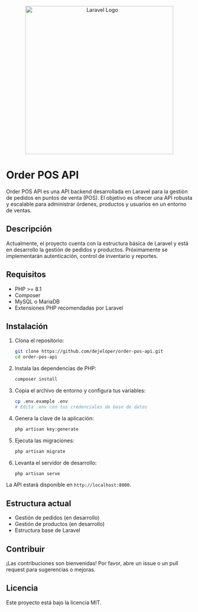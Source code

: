 <p align="center"><a href="https://laravel.com" target="_blank"><img src="https://raw.githubusercontent.com/laravel/art/master/logo-lockup/5%20SVG/2%20CMYK/1%20Full%20Color/laravel-logolockup-cmyk-red.svg" width="400" alt="Laravel Logo"></a></p>

# Order POS API

Order POS API es una API backend desarrollada en Laravel para la gestión de pedidos en puntos de venta (POS). El objetivo es ofrecer una API robusta y escalable para administrar órdenes, productos y usuarios en un entorno de ventas.

## Descripción

Actualmente, el proyecto cuenta con la estructura básica de Laravel y está en desarrollo la gestión de pedidos y productos. Próximamente se implementarán autenticación, control de inventario y reportes.

## Requisitos

-   PHP >= 8.1
-   Composer
-   MySQL o MariaDB
-   Extensiones PHP recomendadas por Laravel

## Instalación

1. Clona el repositorio:

    ```bash
    git clone https://github.com/dejeloper/order-pos-api.git
    cd order-pos-api
    ```

2. Instala las dependencias de PHP:

    ```bash
    composer install
    ```

3. Copia el archivo de entorno y configura tus variables:

    ```bash
    cp .env.example .env
    # Edita .env con tus credenciales de base de datos
    ```

4. Genera la clave de la aplicación:

    ```bash
    php artisan key:generate
    ```

5. Ejecuta las migraciones:

    ```bash
    php artisan migrate
    ```

6. Levanta el servidor de desarrollo:
    ```bash
    php artisan serve
    ```

La API estará disponible en `http://localhost:8000`.

## Estructura actual

-   Gestión de pedidos (en desarrollo)
-   Gestión de productos (en desarrollo)
-   Estructura base de Laravel

## Contribuir

¡Las contribuciones son bienvenidas! Por favor, abre un issue o un pull request para sugerencias o mejoras.

## Licencia

Este proyecto está bajo la licencia MIT.
